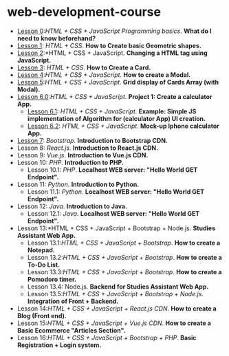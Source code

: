 # web-development-course

- [Lesson 0](https://github.com/CristianRomero1234/web-development-course/tree/main/Lesson%200/lesson_0.md):*HTML + CSS + JavaScript Programming basics*. **What do I need to know beforehand?**
-  [Lesson 1](https://github.com/CristianRomero1234/web-development-course/tree/main/Lesson%201/lesson_1.md): *HTML + CSS*. **How to Create basic Geometric shapes.**
- [Lesson 2](https://github.com/CristianRomero1234/web-development-course/tree/main/Lesson%202/lesson_2.md):*HTML + CSS + JavaScript. **Changing a HTML tag using JavaScript.**
- [Lesson 3](https://github.com/CristianRomero1234/web-development-course/tree/main/Lesson%203/lesson_3.md): *HTML + CSS*. **How to Create a Card.**
- [Lesson 4](https://github.com/CristianRomero1234/web-development-course/tree/main/Lesson%204/lesson_4.md):*HTML + CSS + JavaScript*. **How to create a Modal.**
- [Lesson 5](https://github.com/CristianRomero1234/web-development-course/tree/main/Lesson%205/lesson_5.md):*HTML + CSS + JavaScript*. **Grid display of Cards Array (with Modal).**
- [Lesson 6.0](https://github.com/CristianRomero1234/web-development-course/tree/main/Lesson%206%2E0/lesson_6.md):*HTML + CSS + JavaScript*. **Project 1: Create a calculator App.**
  - [Lesson 6.1](https://github.com/CristianRomero1234/web-development-course/tree/main/Lesson%206%2E1/lesson_6%2E1.md): *HTML + CSS + JavaScript*. **Example: Simple JS implementation of Algorithm for (calculator App) UI creation.**
  -  [Lesson 6.2](https://github.com/CristianRomero1234/web-development-course/tree/main/Lesson%206%2E2/lesson_6%2E2.md): *HTML + CSS + JavaScript*. **Mock-up Iphone calculator App.**
-  [Lesson 7](https://github.com/CristianRomero1234/web-development-course/tree/main/Lesson%207/lesson_7.md): *Bootstrap*. **Introduction to Bootstrap CDN.**
- Lesson 8: *React.js*. **Introduction to React.js CDN.**
- Lesson 9: *Vue.js*. **Introduction to Vue.js CDN.**
- Lesson 10: *PHP*. **Introduction to PHP.**
  - Lesson 10.1: *PHP*. **Localhost WEB server: "Hello World GET Endpoint".**
- Lesson 11: *Python*. **Introduction to Python.**
  - Lesson 11.1: *Python*. **Localhost WEB server: "Hello World GET Endpoint".**
- Lesson 12: *Java*. **Introduction to Java.**
  - Lesson 12.1: *Java*. **Localhost WEB server: "Hello World GET Endpoint".**
- Lesson 13:*HTML + CSS + JavaScript + Bootstrap + Node.js. **Studies Assistant Web App.**
  - Lesson 13.1:*HTML + CSS + JavaScript + Bootstrap*. **How to create a Notepad.**
  - Lesson 13.2:*HTML + CSS + JavaScript + Bootstrap*. **How to create a To-Do List.**
  - Lesson 13.3:*HTML + CSS + JavaScript + Bootstrap*. **How to create a Pomodoro timer.**
  - Lesson 13.4: Node.js. **Backend for Studies Assistant Web App.**
  - Lesson 13.5:*HTML + CSS + JavaScript + Bootstrap + Node.js*. **Integration of Front + Backend.**
- Lesson 14:*HTML + CSS + JavaScript + React.js CDN*. **How to create a Blog (Front end).**
- Lesson 15:*HTML + CSS + JavaScript + Vue.js CDN*. **How to create a Basic Ecommerce "Articles Section".**
- Lesson 16:*HTML + CSS + JavaScript + Bootstrap + PHP*. **Basic Registration + Login system.**
